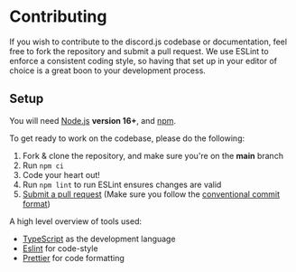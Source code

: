 # Contributing

If you wish to contribute to the discord.js codebase or documentation, feel free to fork the repository and submit a
pull request. We use ESLint to enforce a consistent coding style, so having that set up in your editor of choice
is a great boon to your development process.

## Setup

You will need [Node.js](http://nodejs.org) **version 16+**, and [npm](https://www.npmjs.com/).

To get ready to work on the codebase, please do the following:

1. Fork & clone the repository, and make sure you're on the **main** branch
2. Run `npm ci`
3. Code your heart out!
4. Run `npm lint` to run ESLint ensures changes are valid
5. [Submit a pull request](https://github.com/SocketSomeone/nestjs-hot-shots/compare) (Make sure you follow the [conventional commit format](https://github.com/SocketSomeone/nestjs-hot-shots/blob/main/.github/COMMIT_CONVENTION.md))

A high level overview of tools used:

- [TypeScript](https://www.typescriptlang.org/) as the development language
- [Eslint](https://eslint.org/) for code-style
- [Prettier](https://prettier.io/) for code formatting
